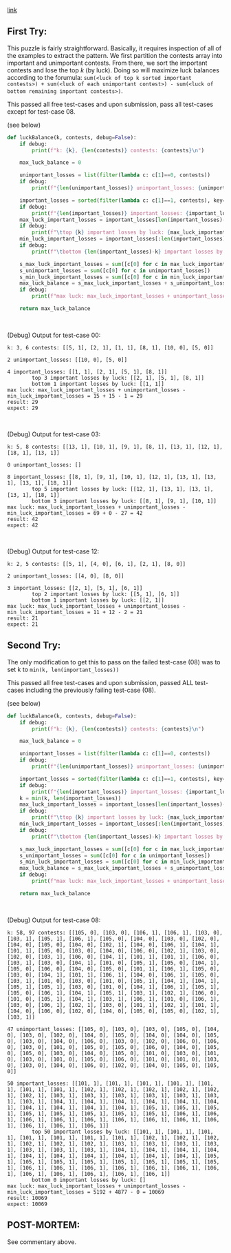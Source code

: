 [link](https://www.hackerrank.com/challenges/luck-balance/problem?h_l=interview&playlist_slugs%5B%5D=interview-preparation-kit&playlist_slugs%5B%5D=greedy-algorithms&h_r=next-challenge&h_v=zen)


## First Try:

This puzzle is fairly straightforward.  Basically, it requires inspection of all of the examples to extract the pattern.  We first partition the contests array into important and unimportant contests.  From there, we sort the important contests and lose the top $k$ (by luck).  Doing so will maximize luck balances according to the forumula: `sum(<luck of top k sorted important contests>) + sum(<luck of each unimportant contest>) - sum(<luck of bottom remaining important contests>)`.  

This passed all free test-cases and upon submission, pass all test-cases except for test-case 08.

(see below)

```python
def luckBalance(k, contests, debug=False):
    if debug:
        print(f"k: {k}, {len(contests)} contests: {contests}\n")

    max_luck_balance = 0

    unimportant_losses = list(filter(lambda c: c[1]==0, contests))
    if debug:
        print(f"{len(unimportant_losses)} unimportant_losses: {unimportant_losses}\n")

    important_losses = sorted(filter(lambda c: c[1]==1, contests), key=lambda c: c[0])
    if debug:
        print(f"{len(important_losses)} important_losses: {important_losses}")
    max_luck_important_losses = important_losses[len(important_losses)-k:]
    if debug:
        print(f"\ttop {k} important losses by luck: {max_luck_important_losses}")
    min_luck_important_losses = important_losses[:len(important_losses)-k]
    if debug:
        print(f"\tbottom {len(important_losses)-k} important losses by luck: {min_luck_important_losses}")

    s_max_luck_important_losses = sum([c[0] for c in max_luck_important_losses])
    s_unimportant_losses = sum([c[0] for c in unimportant_losses])
    s_min_luck_important_losses = sum([c[0] for c in min_luck_important_losses])
    max_luck_balance = s_max_luck_important_losses + s_unimportant_losses - s_min_luck_important_losses
    if debug:
        print(f"max luck: max_luck_important_losses + unimportant_losses - min_luck_important_losses = {s_max_luck_important_losses} + {s_unimportant_losses} - {s_min_luck_important_losses} = {max_luck_balance}")

    return max_luck_balance
```

<p><br>

(Debug) Output for test-case 00:

```
k: 3, 6 contests: [[5, 1], [2, 1], [1, 1], [8, 1], [10, 0], [5, 0]]

2 unimportant_losses: [[10, 0], [5, 0]]

4 important_losses: [[1, 1], [2, 1], [5, 1], [8, 1]]
        top 3 important losses by luck: [[2, 1], [5, 1], [8, 1]]
        bottom 1 important losses by luck: [[1, 1]]
max luck: max_luck_important_losses + unimportant_losses - min_luck_important_losses = 15 + 15 - 1 = 29
result: 29
expect: 29
```

<p><br>

(Debug) Output for test-case 03:

```
k: 5, 8 contests: [[13, 1], [10, 1], [9, 1], [8, 1], [13, 1], [12, 1], [18, 1], [13, 1]]

0 unimportant_losses: []

8 important_losses: [[8, 1], [9, 1], [10, 1], [12, 1], [13, 1], [13, 1], [13, 1], [18, 1]]
        top 5 important losses by luck: [[12, 1], [13, 1], [13, 1], [13, 1], [18, 1]]
        bottom 3 important losses by luck: [[8, 1], [9, 1], [10, 1]]
max luck: max_luck_important_losses + unimportant_losses - min_luck_important_losses = 69 + 0 - 27 = 42
result: 42
expect: 42
```

<p><br>

(Debug) Output for test-case 12:

```
k: 2, 5 contests: [[5, 1], [4, 0], [6, 1], [2, 1], [8, 0]]

2 unimportant_losses: [[4, 0], [8, 0]]

3 important_losses: [[2, 1], [5, 1], [6, 1]]
        top 2 important losses by luck: [[5, 1], [6, 1]]
        bottom 1 important losses by luck: [[2, 1]]
max luck: max_luck_important_losses + unimportant_losses - min_luck_important_losses = 11 + 12 - 2 = 21
result: 21
expect: 21
```

## Second Try:

The only modification to get this to pass on the failed test-case (08) was to set k to `min(k, len(important_losses))`  

This passed all free test-cases and upon submission, passed ALL test-cases including the previously failing test-case (08).

(see below)

```python
def luckBalance(k, contests, debug=False):
    if debug:
        print(f"k: {k}, {len(contests)} contests: {contests}\n")

    max_luck_balance = 0

    unimportant_losses = list(filter(lambda c: c[1]==0, contests))
    if debug:
        print(f"{len(unimportant_losses)} unimportant_losses: {unimportant_losses}\n")

    important_losses = sorted(filter(lambda c: c[1]==1, contests), key=lambda c: c[0])
    if debug:
        print(f"{len(important_losses)} important_losses: {important_losses}")
    k = min(k, len(important_losses))
    max_luck_important_losses = important_losses[len(important_losses)-k:]
    if debug:
        print(f"\ttop {k} important losses by luck: {max_luck_important_losses}")
    min_luck_important_losses = important_losses[:len(important_losses)-k]
    if debug:
        print(f"\tbottom {len(important_losses)-k} important losses by luck: {min_luck_important_losses}")

    s_max_luck_important_losses = sum([c[0] for c in max_luck_important_losses])
    s_unimportant_losses = sum([c[0] for c in unimportant_losses])
    s_min_luck_important_losses = sum([c[0] for c in min_luck_important_losses])
    max_luck_balance = s_max_luck_important_losses + s_unimportant_losses - s_min_luck_important_losses
    if debug:
        print(f"max luck: max_luck_important_losses + unimportant_losses - min_luck_important_losses = {s_max_luck_important_losses} + {s_unimportant_losses} - {s_min_luck_important_losses} = {max_luck_balance}")

    return max_luck_balance
```

<p><br>

(Debug) Output for test-case 08:

```
k: 58, 97 contests: [[105, 0], [103, 0], [106, 1], [106, 1], [103, 0], [103, 1], [105, 1], [106, 1], [105, 0], [104, 0], [103, 0], [102, 0], [104, 0], [105, 0], [104, 0], [102, 1], [104, 0], [106, 1], [104, 1], [101, 1], [105, 0], [103, 0], [104, 0], [106, 0], [102, 1], [103, 0], [102, 0], [103, 1], [106, 0], [104, 1], [101, 1], [101, 1], [106, 0], [103, 1], [103, 0], [104, 1], [101, 0], [105, 1], [105, 0], [104, 1], [105, 0], [106, 0], [104, 0], [105, 0], [101, 1], [106, 1], [105, 0], [103, 0], [104, 1], [101, 1], [106, 1], [104, 0], [106, 1], [105, 0], [103, 1], [101, 0], [103, 0], [101, 0], [105, 1], [104, 1], [104, 1], [105, 1], [105, 1], [103, 0], [101, 0], [104, 1], [106, 1], [105, 1], [105, 0], [106, 1], [104, 1], [105, 1], [103, 1], [102, 1], [106, 0], [101, 0], [105, 1], [104, 1], [103, 1], [106, 1], [101, 0], [106, 1], [103, 0], [106, 1], [102, 1], [103, 0], [101, 1], [102, 1], [101, 1], [104, 0], [106, 0], [102, 0], [104, 0], [105, 0], [105, 0], [102, 1], [103, 1]]

47 unimportant_losses: [[105, 0], [103, 0], [103, 0], [105, 0], [104, 0], [103, 0], [102, 0], [104, 0], [105, 0], [104, 0], [104, 0], [105, 0], [103, 0], [104, 0], [106, 0], [103, 0], [102, 0], [106, 0], [106, 0], [103, 0], [101, 0], [105, 0], [105, 0], [106, 0], [104, 0], [105, 0], [105, 0], [103, 0], [104, 0], [105, 0], [101, 0], [103, 0], [101, 0], [103, 0], [101, 0], [105, 0], [106, 0], [101, 0], [101, 0], [103, 0], [103, 0], [104, 0], [106, 0], [102, 0], [104, 0], [105, 0], [105, 0]]

50 important_losses: [[101, 1], [101, 1], [101, 1], [101, 1], [101, 1], [101, 1], [101, 1], [102, 1], [102, 1], [102, 1], [102, 1], [102, 1], [102, 1], [103, 1], [103, 1], [103, 1], [103, 1], [103, 1], [103, 1], [103, 1], [104, 1], [104, 1], [104, 1], [104, 1], [104, 1], [104, 1], [104, 1], [104, 1], [104, 1], [104, 1], [105, 1], [105, 1], [105, 1], [105, 1], [105, 1], [105, 1], [105, 1], [105, 1], [106, 1], [106, 1], [106, 1], [106, 1], [106, 1], [106, 1], [106, 1], [106, 1], [106, 1], [106, 1], [106, 1], [106, 1]]
        top 50 important losses by luck: [[101, 1], [101, 1], [101, 1], [101, 1], [101, 1], [101, 1], [101, 1], [102, 1], [102, 1], [102, 1], [102, 1], [102, 1], [102, 1], [103, 1], [103, 1], [103, 1], [103, 1], [103, 1], [103, 1], [103, 1], [104, 1], [104, 1], [104, 1], [104, 1], [104, 1], [104, 1], [104, 1], [104, 1], [104, 1], [104, 1], [105, 1], [105, 1], [105, 1], [105, 1], [105, 1], [105, 1], [105, 1], [105, 1], [106, 1], [106, 1], [106, 1], [106, 1], [106, 1], [106, 1], [106, 1], [106, 1], [106, 1], [106, 1], [106, 1], [106, 1]]
        bottom 0 important losses by luck: []
max luck: max_luck_important_losses + unimportant_losses - min_luck_important_losses = 5192 + 4877 - 0 = 10069
result: 10069
expect: 10069
```

## POST-MORTEM:

See commentary above.